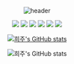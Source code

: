 

<div align='center'>

![header](https://capsule-render.vercel.app/api?type=waving&color=gradient&height=250&section=header&text=Hello,🐱I'm%20Heeju%20Park%20|%20Software%20Engineer&fontSize=35)  

<img src="https://img.shields.io/badge/Python-white?style=flat&logo=Python&logoColor=3776AB"/>  
<img src="https://img.shields.io/badge/JavaScript-gray?style=flat&logo=JavaScript&logoColor=F7DF1E"/>  
<img src="https://img.shields.io/badge/React-white?style=flat&logo=React&logoColor=61DAFB"/>  
<img src="https://img.shields.io/badge/Django-white?style=flat&logo=Django&logoColor=092E20"/>  
<img src="https://img.shields.io/badge/pandas-white?style=flat&logo=pandas&logoColor=150458"/>  
<img src="https://img.shields.io/badge/Vue.js-white?style=flat&logo=Vue.js&logoColor=4FC08D"/>  
  
  
  
  

[![희주's GitHub stats](https://github-readme-stats.vercel.app/api?username=heejucherish&theme=tokyonight)](https://github.com/anuraghazra/github-readme-stats)


![희주's GitHub stats](https://github-readme-stats.vercel.app/api/top-langs/?username=heejucherish&layout=compact&theme=tokyonight)

</div>
